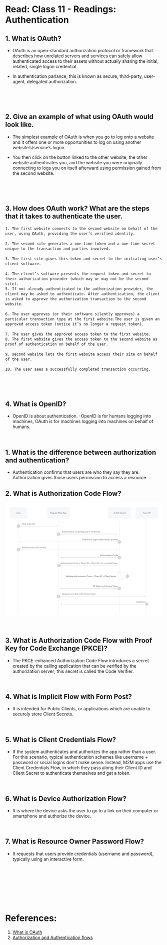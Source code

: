 # Read: Class 11 - Readings: Authentication


## 1.  What is OAuth?

- OAuth is an open-standard authorization protocol or framework that describes how unrelated servers and services can safely allow authenticated access to their assets without actually sharing the initial, related, single logon credential. 

- In authentication parlance, this is known as secure, third-party, user-agent, delegated authorization.

<p>&nbsp;</p>
<p>&nbsp;</p>


## 2. Give an example of what using OAuth would look like.

- The simplest example of OAuth is when you go to log onto a website and it offers one or more opportunities to log on using another website’s/service’s logon. 

- You then click on the button linked to the other website, the other website authenticates you, and the website you were originally connecting to logs you on itself afterward using permission gained from the second website.


<p>&nbsp;</p>
<p>&nbsp;</p>


## 3. How does OAuth work? What are the steps that it takes to authenticate the user.


    1. The first website connects to the second website on behalf of the user, using OAuth, providing the user’s verified identity.

    2. The second site generates a one-time token and a one-time secret unique to the transaction and parties involved.

    3. The first site gives this token and secret to the initiating user’s client software.

    4. The client’s software presents the request token and secret to their authorization provider (which may or may not be the second site).
    5. If not already authenticated to the authorization provider, the client may be asked to authenticate. After authentication, the client is asked to approve the authorization transaction to the second website.

    6. The user approves (or their software silently approves) a particular transaction type at the first website.The user is given an approved access token (notice it’s no longer a request token).

    7. The user gives the approved access token to the first website.
    8. The first website gives the access token to the second website as proof of authentication on behalf of the user.

    9. second website lets the first website access their site on behalf of the user.

    10. The user sees a successfully completed transaction occurring.
 


<p>&nbsp;</p>
<p>&nbsp;</p>


## 4. What is OpenID?
- OpenID is about authentication. 
-OpenID is for humans logging into machines, OAuth is for machines logging into machines on behalf of humans.

<p>&nbsp;</p>

## 1. What is the difference between authorization and authentication?
- Authentication confirms that users are who they say they are. Authorization gives those users permission to access a resource.

## 2. What is Authorization Code Flow?


![auth ](../images/auth-sequence-auth-code.png)
<p>&nbsp;</p>

## 3. What is Authorization Code Flow with Proof Key for Code Exchange (PKCE)?
- The PKCE-enhanced Authorization Code Flow introduces a secret created by the calling application that can be verified by the authorization server; this secret is called the Code Verifier.
<p>&nbsp;</p>


## 4. What is Implicit Flow with Form Post?
- It is intended for Public Clients, or applications which are unable to securely store Client Secrets. 
<p>&nbsp;</p>

## 5. What is Client Credentials Flow?
- If the system authenticates and authorizes the app rather than a user. For this scenario, typical authentication schemes like username + password or social logins don't make sense. Instead, M2M apps use the Client Credentials Flow, in which they pass along their Client ID and Client Secret to authenticate themselves and get a token.
<p>&nbsp;</p>


## 6. What is Device Authorization Flow?
- It is where the  device asks the user to go to a link on their computer or smartphone and authorize the device.
<p>&nbsp;</p>

## 7. What is Resource Owner Password Flow?
- It requests that users provide credentials (username and password), typically using an interactive form.
<p>&nbsp;</p>



<p>&nbsp;</p>
<p>&nbsp;</p>
<p>&nbsp;</p>


# References:
1. [What is OAuth](https://www.csoonline.com/article/3216404/what-is-oauth-how-the-open-authorization-framework-works.html)
2. [Authorization and Authentication flows](https://auth0.com/docs/flows)


